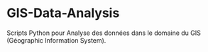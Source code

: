 # GIS-Data-Analysis
Scripts Python pour Analyse des données dans le domaine du GIS (Géographic Information System).
